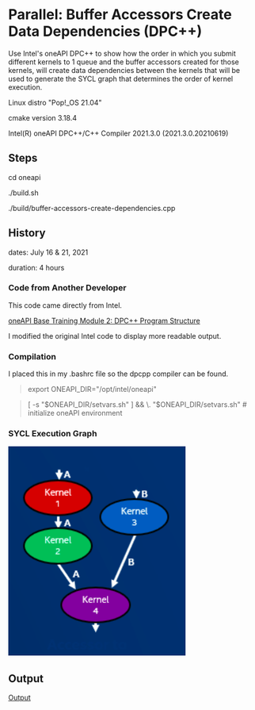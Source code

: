 # Parallel: Buffer Accessors Create Data Dependencies (DPC++)

Use Intel's oneAPI DPC++ to show how the order in which you submit different kernels to 1 queue and the buffer accessors created for those kernels, will create data dependencies between the kernels that will be used to generate the SYCL graph that determines the order of kernel execution.

Linux distro "Pop!_OS 21.04"

cmake version 3.18.4

Intel(R) oneAPI DPC++/C++ Compiler 2021.3.0 (2021.3.0.20210619)

## Steps

cd oneapi

./build.sh

./build/buffer-accessors-create-dependencies.cpp

## History

dates: July 16 & 21, 2021

duration: 4 hours

### Code from Another Developer

This code came directly from Intel.

[oneAPI Base Training Module 2: DPC++ Program Structure](https://devcloud.intel.com/oneapi/get_started/baseTrainingModules/)

I modified the original Intel code to display more readable output.

### Compilation

I placed this in my .bashrc file so the dpcpp compiler can be found.

> export ONEAPI_DIR="/opt/intel/oneapi"

> [ -s "$ONEAPI_DIR/setvars.sh" ] && \. "$ONEAPI_DIR/setvars.sh"  # initialize oneAPI environment

### SYCL Execution Graph

![Alt](/SYCL_dependency_graph.png "Execution Order")

## Output

[Output](https://github.com/TallDave67/parallel-buffer-accessors-create-dependencies/blob/main/oneapi/output.txt)
